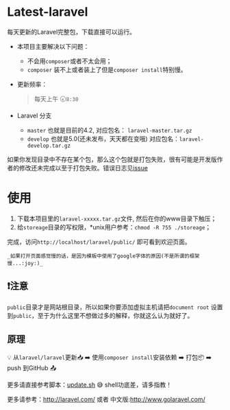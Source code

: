 Latest-laravel
==============

每天更新的Laravel完整包，下载直接可以运行。

- 本项目主要解决以下问题：

    - 不会用`composer`或者不太会用；
    - `composer` 装不上或者装上了但是`composer install`特别慢。

- 更新频率：
    > 每天上午 :clock830:`8:30`

- Laravel 分支
    - `master` 也就是目前的4.2, 对应包名： `laravel-master.tar.gz`
    - `develop` 也就是5.0(还未发布，天天都在变哦) 对应包名：`laravel-develop.tar.gz`

 如果你发现目录中不存在某个包，那么这个包就是打包失败，很有可能是开发版作者的修改还未完成以至于打包失败。错误日志见[issue](https://github.com/overtrue/latest-laravel/issues)

# 使用
1. 下载本项目里的`laravel-xxxxx.tar.gz`文件, 然后在你的www目录下触压；
2. 给`storeage`目录的写权限，*unix用户参考：`chmod -R 755 ./storeage`；

完成，访问`http://localhost/laravel/public/` 即可看到欢迎页面。

    _如果打开页面感觉慢的话，是因为模板中使用了google字体的原因(不是所谓的框架慢...:joy:)_

## :heavy_exclamation_mark:注意
`public`目录才是网站根目录，所以如果你要添加虚拟主机请把`document root` 设置到`public`，至于为什么这里不想做过多的解释，你就这么认为就好了。

## 原理

:bulb: 从`laravel/laravel`更新:inbox_tray: :arrow_right:  使用`composer install`安装依赖 :arrow_right: 打包:package: :arrow_right:  push 到GitHub :outbox_tray:

更多请直接参考脚本：[update.sh](https://github.com/overtrue/latest-laravel/blob/master/update.sh) :sweat_smile: shell功底差，请多指教！

更多请参考：http://laravel.com/ 或者 中文版:http://www.golaravel.com/


